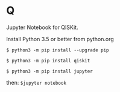 # Q
Jupyter Notebook for QISKit.

Install Python 3.5 or better from python.org 

`$ python3 -m pip install --upgrade pip`

`$ python3 -m pip install qiskit`

`$ python3 -m pip install jupyter`

then: 
`$jupyter notebook`
